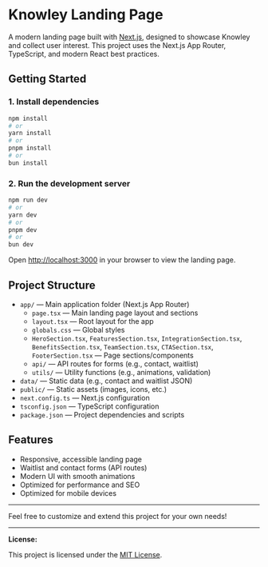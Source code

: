 # Knowley Landing Page

A modern landing page built with [Next.js](https://nextjs.org), designed to showcase Knowley and collect user interest. This project uses the Next.js App Router, TypeScript, and modern React best practices.

## Getting Started

### 1. Install dependencies

```bash
npm install
# or
yarn install
# or
pnpm install
# or
bun install
```

### 2. Run the development server

```bash
npm run dev
# or
yarn dev
# or
pnpm dev
# or
bun dev
```

Open [http://localhost:3000](http://localhost:3000) in your browser to view the landing page.

## Project Structure

- `app/` — Main application folder (Next.js App Router)
  - `page.tsx` — Main landing page layout and sections
  - `layout.tsx` — Root layout for the app
  - `globals.css` — Global styles
  - `HeroSection.tsx`, `FeaturesSection.tsx`, `IntegrationSection.tsx`, `BenefitsSection.tsx`, `TeamSection.tsx`, `CTASection.tsx`, `FooterSection.tsx` — Page sections/components
  - `api/` — API routes for forms (e.g., contact, waitlist)
  - `utils/` — Utility functions (e.g., animations, validation)
- `data/` — Static data (e.g., contact and waitlist JSON)
- `public/` — Static assets (images, icons, etc.)
- `next.config.ts` — Next.js configuration
- `tsconfig.json` — TypeScript configuration
- `package.json` — Project dependencies and scripts

## Features
- Responsive, accessible landing page
- Waitlist and contact forms (API routes)
- Modern UI with smooth animations
- Optimized for performance and SEO
- Optimized for mobile devices

---

Feel free to customize and extend this project for your own needs!

---

**License:**

This project is licensed under the [MIT License](https://opensource.org/licenses/MIT).
